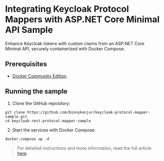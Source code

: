 # Integrating Keycloak Protocol Mappers with ASP.NET Core Minimal API Sample

Enhance Keycloak tokens with custom claims from an ASP.NET Core Minimal API, securely containerized with Docker Compose.

## Prerequisites

- [Docker Community Edition](https://www.docker.com/products/docker-desktop).

## Running the sample

1. Clone the GitHub repository:
```Console
git clone https://github.com/binnykanjur/keycloak-protocol-mapper-sample.git
cd keycloak-rest-protocol-mapper-sample
```

2. Start the services with Docker Compose:
```Console
docker-compose up -d
```
   
> For detailed instructions and more information, read the full article [here](https://binnykanjur.com/restful-keycloak-protocol-mapper).


